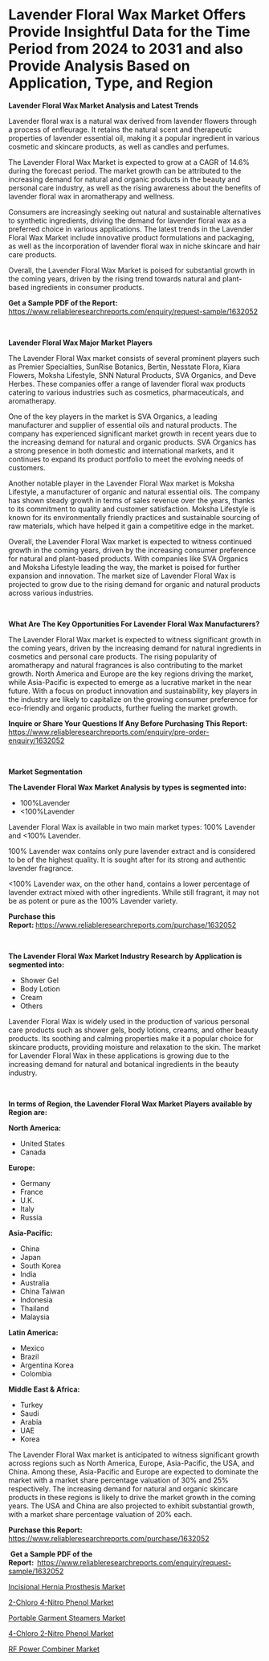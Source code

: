 <p><h1>Lavender Floral Wax Market Offers Provide Insightful Data for the Time Period from 2024 to 2031 and also Provide Analysis Based on Application, Type, and Region</h1></p><p><strong>Lavender Floral Wax Market Analysis and Latest Trends</strong></p>
<p><p>Lavender floral wax is a natural wax derived from lavender flowers through a process of enfleurage. It retains the natural scent and therapeutic properties of lavender essential oil, making it a popular ingredient in various cosmetic and skincare products, as well as candles and perfumes.</p><p>The Lavender Floral Wax Market is expected to grow at a CAGR of 14.6% during the forecast period. The market growth can be attributed to the increasing demand for natural and organic products in the beauty and personal care industry, as well as the rising awareness about the benefits of lavender floral wax in aromatherapy and wellness.</p><p>Consumers are increasingly seeking out natural and sustainable alternatives to synthetic ingredients, driving the demand for lavender floral wax as a preferred choice in various applications. The latest trends in the Lavender Floral Wax Market include innovative product formulations and packaging, as well as the incorporation of lavender floral wax in niche skincare and hair care products.</p><p>Overall, the Lavender Floral Wax Market is poised for substantial growth in the coming years, driven by the rising trend towards natural and plant-based ingredients in consumer products.</p></p>
<p><strong>Get a Sample PDF of the Report:&nbsp;</strong> <a href="https://www.reliableresearchreports.com/enquiry/request-sample/1632052">https://www.reliableresearchreports.com/enquiry/request-sample/1632052</a></p>
<p>&nbsp;</p>
<p><strong>Lavender Floral Wax Major Market Players</strong></p>
<p><p>The Lavender Floral Wax market consists of several prominent players such as Premier Specialties, SunRise Botanics, Bertin, Nesstate Flora, Kiara Flowers, Moksha Lifestyle, SNN Natural Products, SVA Organics, and Deve Herbes. These companies offer a range of lavender floral wax products catering to various industries such as cosmetics, pharmaceuticals, and aromatherapy.</p><p>One of the key players in the market is SVA Organics, a leading manufacturer and supplier of essential oils and natural products. The company has experienced significant market growth in recent years due to the increasing demand for natural and organic products. SVA Organics has a strong presence in both domestic and international markets, and it continues to expand its product portfolio to meet the evolving needs of customers.</p><p>Another notable player in the Lavender Floral Wax market is Moksha Lifestyle, a manufacturer of organic and natural essential oils. The company has shown steady growth in terms of sales revenue over the years, thanks to its commitment to quality and customer satisfaction. Moksha Lifestyle is known for its environmentally friendly practices and sustainable sourcing of raw materials, which have helped it gain a competitive edge in the market.</p><p>Overall, the Lavender Floral Wax market is expected to witness continued growth in the coming years, driven by the increasing consumer preference for natural and plant-based products. With companies like SVA Organics and Moksha Lifestyle leading the way, the market is poised for further expansion and innovation. The market size of Lavender Floral Wax is projected to grow due to the rising demand for organic and natural products across various industries.</p></p>
<p>&nbsp;</p>
<p><strong>What Are The Key Opportunities For Lavender Floral Wax Manufacturers?</strong></p>
<p><p>The Lavender Floral Wax market is expected to witness significant growth in the coming years, driven by the increasing demand for natural ingredients in cosmetics and personal care products. The rising popularity of aromatherapy and natural fragrances is also contributing to the market growth. North America and Europe are the key regions driving the market, while Asia-Pacific is expected to emerge as a lucrative market in the near future. With a focus on product innovation and sustainability, key players in the industry are likely to capitalize on the growing consumer preference for eco-friendly and organic products, further fueling the market growth.</p></p>
<p><strong>Inquire or Share Your Questions If Any Before Purchasing This Report:</strong> <a href="https://www.reliableresearchreports.com/enquiry/pre-order-enquiry/1632052">https://www.reliableresearchreports.com/enquiry/pre-order-enquiry/1632052</a></p>
<p>&nbsp;</p>
<p><strong>Market Segmentation</strong></p>
<p><strong>The Lavender Floral Wax Market Analysis by types is segmented into:</strong></p>
<p><ul><li>100%Lavender</li><li><100%Lavender</li></ul></p>
<p><p>Lavender Floral Wax is available in two main market types: 100% Lavender and <100% Lavender. </p><p>100% Lavender wax contains only pure lavender extract and is considered to be of the highest quality. It is sought after for its strong and authentic lavender fragrance.</p><p><100% Lavender wax, on the other hand, contains a lower percentage of lavender extract mixed with other ingredients. While still fragrant, it may not be as potent or pure as the 100% Lavender variety.</p></p>
<p><strong>Purchase this Report:&nbsp;</strong><a href="https://www.reliableresearchreports.com/purchase/1632052">https://www.reliableresearchreports.com/purchase/1632052</a></p>
<p>&nbsp;</p>
<p><strong>The Lavender Floral Wax Market Industry Research by Application is segmented into:</strong></p>
<p><ul><li>Shower Gel</li><li>Body Lotion</li><li>Cream</li><li>Others</li></ul></p>
<p><p>Lavender Floral Wax is widely used in the production of various personal care products such as shower gels, body lotions, creams, and other beauty products. Its soothing and calming properties make it a popular choice for skincare products, providing moisture and relaxation to the skin. The market for Lavender Floral Wax in these applications is growing due to the increasing demand for natural and botanical ingredients in the beauty industry.</p></p>
<p>&nbsp;</p>
<p><strong>In terms of Region, the Lavender Floral Wax Market Players available by Region are:</strong></p>
<p>
    <p> <strong> North America: </strong>
        <ul>
            <li>United States</li>
            <li>Canada</li>
        </ul>
        </p> 
    <p> <strong> Europe: </strong>
        <ul>
            <li>Germany</li>
            <li>France</li>
            <li>U.K.</li>
            <li>Italy</li>
            <li>Russia</li>
        </ul>
        </p> 
    <p> <strong> Asia-Pacific: </strong>
        <ul>
            <li>China</li>
            <li>Japan</li>
            <li>South Korea</li>
            <li>India</li>
            <li>Australia</li>
            <li>China Taiwan</li>
            <li>Indonesia</li>
            <li>Thailand</li>
            <li>Malaysia</li>
        </ul>
        </p> 
    <p> <strong> Latin America: </strong>
        <ul>
            <li>Mexico</li>
            <li>Brazil</li>
            <li>Argentina Korea</li>
            <li>Colombia</li>
        </ul>
        </p> 
    <p> <strong> Middle East & Africa: </strong>
        <ul>
            <li>Turkey</li>
            <li>Saudi</li>
            <li>Arabia</li>
            <li>UAE</li>
            <li>Korea</li>
        </ul>
    </p>
    </p>
<p><p>The Lavender Floral Wax market is anticipated to witness significant growth across regions such as North America, Europe, Asia-Pacific, the USA, and China. Among these, Asia-Pacific and Europe are expected to dominate the market with a market share percentage valuation of 30% and 25% respectively. The increasing demand for natural and organic skincare products in these regions is likely to drive the market growth in the coming years. The USA and China are also projected to exhibit substantial growth, with a market share percentage valuation of 20% each.</p></p>
<p><strong>Purchase this Report: </strong><a href="https://www.reliableresearchreports.com/purchase/1632052">https://www.reliableresearchreports.com/purchase/1632052</a></p>
<p>&nbsp;<strong>Get a Sample PDF of the Report:&nbsp;&nbsp;</strong><a href="https://www.reliableresearchreports.com/enquiry/request-sample/1632052">https://www.reliableresearchreports.com/enquiry/request-sample/1632052</a></p>
<p><strong></strong></p>
<p><p><a href="https://butternut-bug-553.notion.site/Incisional-Hernia-Prosthesis-Market-Dynamics-2024-2031-Also-about-Its-Market-Trends-Projections-a-93a9fb973fdb4f2191eb7accbe6a22db">Incisional Hernia Prosthesis Market</a></p><p><a href="https://github.com/dimitrishawkinswaynenp91rgz/Market-Research-Report-List-1/blob/main/2-chloro-4-nitro-phenol-market.md">2-Chloro 4-Nitro Phenol Market</a></p><p><a href="https://view.publitas.com/reportprime-1/portable-garment-steamers-market-size-market-share-and-global-market-analysis-report-2024-2031/">Portable Garment Steamers Market</a></p><p><a href="https://github.com/changoleonlaverguenzanoexiste/Market-Research-Report-List-2/blob/main/4-chloro-2-nitro-phenol-market.md">4-Chloro 2-Nitro Phenol Market</a></p><p><a href="https://view.publitas.com/reportprime-1/rf-power-combiner-market-growth-market-trends-covid-19-impact-and-forecasts-for-period-from-2024-2031/">RF Power Combiner Market</a></p></p>